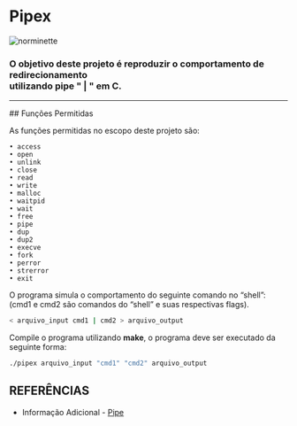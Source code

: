 # Pipex
![norminette](https://github.com/andersonhsporto/ft-pipex/workflows/norminette/badge.svg)
### O objetivo deste projeto é reproduzir o comportamento de  redirecionamento <br> utilizando pipe " | " em C.
<hr>
## Funções Permitidas



As funções permitidas no escopo deste projeto são:
```
• access
• open
• unlink
• close
• read
• write
• malloc
• waitpid
• wait
• free
• pipe
• dup
• dup2
• execve
• fork
• perror
• strerror
• exit
```
O programa simula o comportamento do seguinte comando no “shell”: (cmd1 e cmd2 são comandos do “shell” e suas respectivas flags).
```sh
< arquivo_input cmd1 | cmd2 > arquivo_output
```
Compile o programa utilizando **make**, o programa deve ser executado da seguinte forma:
```sh
./pipex arquivo_input "cmd1" "cmd2" arquivo_output
```

##



## REFERÊNCIAS
* Informação Adicional - [Pipe](https://www.ppgia.pucpr.br/pt/arquivos/techdocs/linux/foca-iniciante/ch-redir.html)
